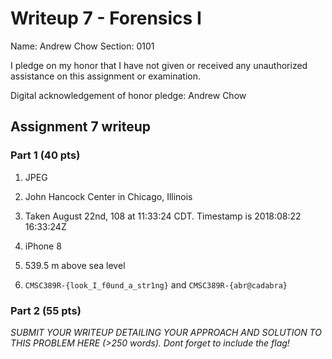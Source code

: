 Writeup 7 - Forensics I
======

Name: Andrew Chow
Section: 0101

I pledge on my honor that I have not given or received any unauthorized assistance on this assignment or examination.

Digital acknowledgement of honor pledge: Andrew Chow

## Assignment 7 writeup

### Part 1 (40 pts)

1. JPEG

2. John Hancock Center in Chicago, Illinois

3. Taken August 22nd, 108 at 11:33:24 CDT. Timestamp is 2018:08:22 16:33:24Z

4. iPhone 8

5. 539.5 m above sea level

6. `CMSC389R-{look_I_f0und_a_str1ng}` and `CMSC389R-{abr@cadabra}`

### Part 2 (55 pts)

*SUBMIT YOUR WRITEUP DETAILING YOUR APPROACH AND SOLUTION TO THIS PROBLEM HERE (>250 words). Dont forget to include the flag!*
